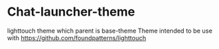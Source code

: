 # Chat-launcher-theme
lighttouch theme which parent is base-theme
Theme intended to be use with 
https://github.com/foundpatterns/lighttouch

